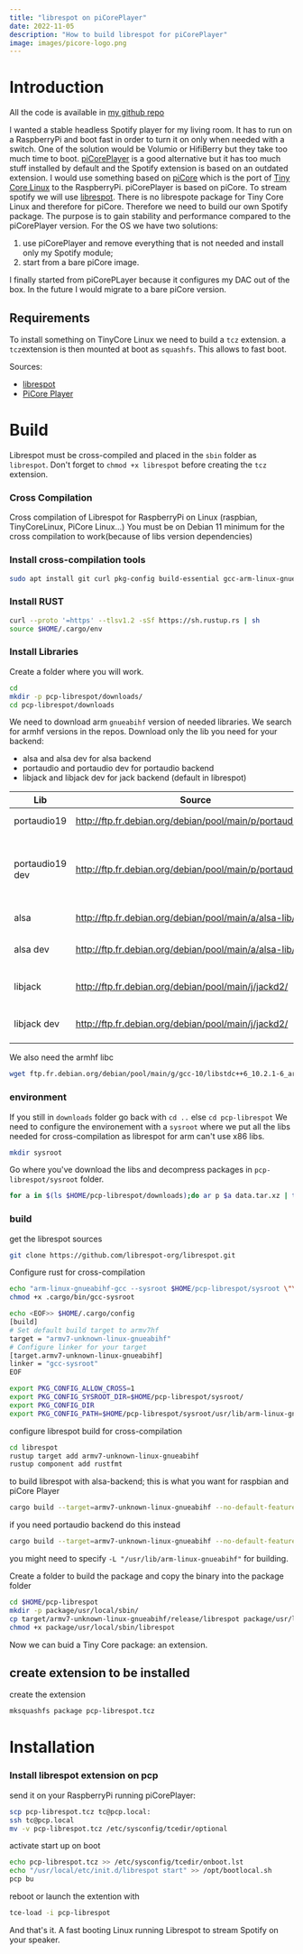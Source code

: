 ```yaml
---
title: "librespot on piCorePlayer"
date: 2022-11-05
description: "How to build librespot for piCorePlayer"
image: images/picore-logo.png
---
```


# Introduction

All the code is available in [my github repo](https://github.com/PercevalSA/pcp-librespot) 

I wanted a stable headless Spotify player for my living room. It has to run on a RaspberryPi and boot fast in order to turn it on only when needed with a switch.
One of the solution would be Volumio or HifiBerry but they take too much time to boot. [piCorePlayer](https://www.picoreplayer.org/) is a good alternative but it has too much stuff installed by default and the Spotify extension is based on an outdated extension. I would use something based on [piCore](https://iotbyhvm.ooo/picore-tiny-core-linux-on-raspberry-pi/) which is the port of [Tiny Core Linux](http://www.tinycorelinux.net/) to the RaspberryPi. piCorePlayer is based on piCore. 
To stream spotify we will use [librespot](https://github.com/librespot-org/librespot). There is no librespote package for Tiny Core Linux and therefore for piCore. Therefore we need to build our own Spotify package. The purpose is to gain stability and performance compared to the piCorePlayer version. 
For the OS we have two solutions: 
1. use piCorePlayer and remove everything that is not needed and install only my Spotify module;
2. start from a bare piCore image. 

I finally started from piCorePLayer because it configures my DAC out of the box. In the future I would migrate to a bare piCore version.

## Requirements

To install something on TinyCore Linux we need to build a `tcz` extension. a `tcz`extension is then mounted at boot as `squashfs`. This allows to fast boot. 

Sources:
- [librespot](https://github.com/librespot-org/librespot)
- [PiCore Player](https://www.picoreplayer.org) 


# Build

Librespot must be cross-compiled and placed in the `sbin` folder as `librespot`. Don't forget to `chmod +x librespot` before creating the `tcz` extension.

### Cross Compilation
Cross compilation of Librespot for RaspberryPi on Linux (raspbian, TinyCoreLinux, PiCore Linux...)
You must be on Debian 11 minimum for the cross compilation to work(because of libs version dependencies)

### Install cross-compilation tools

```bash
sudo apt install git curl pkg-config build-essential gcc-arm-linux-gnueabihf lib32stdc++6 libstdc++6:armhf
```

### Install RUST
```bash
curl --proto '=https' --tlsv1.2 -sSf https://sh.rustup.rs | sh
source $HOME/.cargo/env
```

### Install Libraries

Create a folder where you will work.
```bash
cd 
mkdir -p pcp-librespot/downloads/
cd pcp-librespot/downloads
```

We need to download arm `gnueabihf` version of needed libraries. We search for armhf versions in the repos. Download only the lib you need for your  backend:
 * alsa and alsa dev for alsa backend
 * portaudio and portaudio dev for portaudio backend
 * libjack and libjack dev for jack backend (default in librespot)

| Lib             | Source                                                   | Name of package                                                                    |
| --------------- | -------------------------------------------------------- | ---------------------------------------------------------------------------------- |
| portaudio19     | http://ftp.fr.debian.org/debian/pool/main/p/portaudio19/ | libportaudio2_19.6.0-1.1_armhf.deb                                                 |
| portaudio19 dev | http://ftp.fr.debian.org/debian/pool/main/p/portaudio19/ | portaudio19-dev_19.6.0-1+deb10u1_armhf.deb or portaudio19-dev_19.6.0-1.1_armhf.deb |
| alsa            | http://ftp.fr.debian.org/debian/pool/main/a/alsa-lib/    | libasound2_1.2.4-1.1_armhf.deb                                                     |
| alsa dev        | http://ftp.fr.debian.org/debian/pool/main/a/alsa-lib/    | libasound2-dev_1.2.4-1.1_armhf.deb                                                 |
| libjack         | http://ftp.fr.debian.org/debian/pool/main/j/jackd2/      | libjack-jackd2-0_1.9.17~dfsg-1_armhf.deb                                           |
| libjack dev     | http://ftp.fr.debian.org/debian/pool/main/j/jackd2/      | libjack-jackd2-dev_1.9.17~dfsg-1_armhf.deb                                         |

We also need the armhf libc 
```bash
wget ftp.fr.debian.org/debian/pool/main/g/gcc-10/libstdc++6_10.2.1-6_armhf.deb
```


### environment

If you still in `downloads` folder go back with `cd ..` else `cd pcp-librespot`
We need to configure the environement with a `sysroot` where we put all the libs needed for cross-compilation as librespot for arm can't use x86 libs.
```bash
mkdir sysroot
```
Go where you've download the libs and decompress packages in `pcp-librespot/sysroot` folder.
```bash
for a in $(ls $HOME/pcp-librespot/downloads);do ar p $a data.tar.xz | tar -xv -J -C $HOME/pcp-librespot/sysroot;done
```

### build
get the librespot sources
```bash
git clone https://github.com/librespot-org/librespot.git
```

Configure rust for cross-compilation
```bash
echo "arm-linux-gnueabihf-gcc --sysroot $HOME/pcp-librespot/sysroot \"\$@\"" >> ./cargo/bin/gcc-sysroot
chmod +x .cargo/bin/gcc-sysroot 

echo <EOF>> $HOME/.cargo/config
[build]
# Set default build target to armv7hf
target = "armv7-unknown-linux-gnueabihf"
# Configure linker for your target
[target.armv7-unknown-linux-gnueabihf]
linker = "gcc-sysroot"
EOF

export PKG_CONFIG_ALLOW_CROSS=1
export PKG_CONFIG_SYSROOT_DIR=$HOME/pcp-librespot/sysroot/
export PKG_CONFIG_DIR
export PKG_CONFIG_PATH=$HOME/pcp-librespot/sysroot/usr/lib/arm-linux-gnueabihf/pkgconfig/
```

configure librespot build for cross-compilation
```bash
cd librespot
rustup target add armv7-unknown-linux-gnueabihf
rustup component add rustfmt
```

to build librespot with alsa-backend; this is what you want for raspbian and piCore Player
```bash
cargo build --target=armv7-unknown-linux-gnueabihf --no-default-features --features "alsa-backend"
```

if you need portaudio backend do this instead
```bash
cargo build --target=armv7-unknown-linux-gnueabihf --no-default-features --features "portaudio-backend"
```

you might need to specify  `-L "/usr/lib/arm-linux-gnueabihf"` for building.


Create a folder to build the package and copy the binary into the package folder
```bash
cd $HOME/pcp-librespot
mkdir -p package/usr/local/sbin/
cp target/armv7-unknown-linux-gnueabihf/release/librespot package/usr/local/sbin/
chmod +x package/usr/local/sbin/librespot
```
Now we can buid a Tiny Core package: an extension.

## create extension to be installed

create the extension
```bash
mksquashfs package pcp-librespot.tcz
```

# Installation

### Install librespot extension on pcp

send it on your RaspberryPi running piCorePlayer:
```bash
scp pcp-librespot.tcz tc@pcp.local:
ssh tc@pcp.local
mv -v pcp-librespot.tcz /etc/sysconfig/tcedir/optional
```
activate start up on boot
```bash
echo pcp-librespot.tcz >> /etc/sysconfig/tcedir/onboot.lst
echo "/usr/local/etc/init.d/librespot start" >> /opt/bootlocal.sh 
pcp bu
```

reboot or launch the extention with
```bash
tce-load -i pcp-librespot
```

And that's it. A fast booting Linux running Librespot to stream Spotify on your speaker.